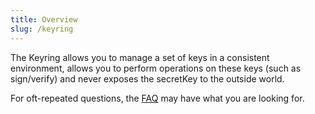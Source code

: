 ```yaml
---
title: Overview
slug: /keyring
---
```


The Keyring allows you to manage a set of keys in a consistent environment, allows you to perform operations on these keys (such as sign/verify) and never exposes the secretKey to the outside world.

For oft-repeated questions, the [FAQ](FAQ.md) may have what you are looking for.
